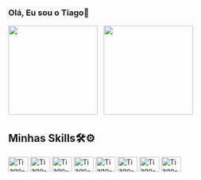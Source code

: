 ### Olá, Eu sou o Tiago👋


<div>
 <a href="https://github.com/Tiago-B-Tavares">
    <img height="180em" src="https://github-readme-stats.vercel.app/api?username=Tiago-B-Tavares&show_icons=true&theme=dracula"/></a>
  <a href="https://github.com/Tiago-B-Tavares" style="margin-left: 8px;">
    <img height="180em" src="https://github-readme-stats.vercel.app/api/top-langs/?username=Tiago-B-Tavares&layout=compact&langs_count=7&theme=dracula"/>
  </a>
</div>

 <h2>Minhas Skills🛠⚙</h2>
<div align="left">
  <img align="center" alt="Tiago-Javascript" height="30" width="40" src="https://cdn.jsdelivr.net/gh/devicons/devicon@latest/icons/javascript/javascript-original.svg" />
  <img align="center" alt="Tiago-Typescript" height="30" width="40" src="https://cdn.jsdelivr.net/gh/devicons/devicon@latest/icons/typescript/typescript-original.svg" />
  <img align="center" alt="Tiago-react" height="30" width="40" src="https://cdn.jsdelivr.net/gh/devicons/devicon@latest/icons/react/react-original.svg" />  
  <img align="center" alt="Tiago-html" height="30" width="40" src="https://cdn.jsdelivr.net/gh/devicons/devicon@latest/icons/html5/html5-original.svg" />
  <img align="center" alt="Tiago-css" height="30" width="40" src="https://cdn.jsdelivr.net/gh/devicons/devicon@latest/icons/css3/css3-original.svg" />
  <img align="center" alt="Tiago-bootstrap" height="30" width="40" src="https://cdn.jsdelivr.net/gh/devicons/devicon@latest/icons/bootstrap/bootstrap-original.svg" />
  <img align="center" alt="Tiago-node" height="30" width="40" src="https://cdn.jsdelivr.net/gh/devicons/devicon@latest/icons/nodejs/nodejs-original.svg"/>
  <img align="center" alt="Tiago-java" height="30" width="40" src="https://cdn.jsdelivr.net/gh/devicons/devicon@latest/icons/java/java-original.svg" />
</div>
          
          
